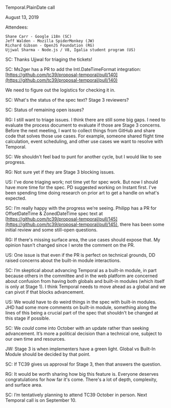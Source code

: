Temporal.PlainDate call

August 13, 2019

Attendees:

	Shane Carr - Google i18n (SC)
	Jeff Walden - Mozilla SpiderMonkey (JW)
	Richard Gibson - OpenJS Foundation (RG)
	Ujjwal Sharma - Node.js / V8, Igalia student program (US)

SC: Thanks Ujjwal for triaging the tickets!

SC: Ms2ger has a PR to add the Intl.DateTimeFormat integration: [https://github.com/tc39/proposal-temporal/pull/140](https://github.com/tc39/proposal-temporal/pull/140)

We need to figure out the logistics for checking it in.

SC: What's the status of the spec text?  Stage 3 reviewers?

SC: Status of remaining open issues?

RG: I still want to triage issues.  I think there are still some big gaps.  I need to evaluate the process document to evaluate if those are Stage 3 concerns.  Before the next meeting, I want to collect things from GitHub and share code that solves those use cases.  For example, someone shared flight time calculation, event scheduling, and other use cases we want to resolve with Temporal.

SC: We shouldn't feel bad to punt for another cycle, but I would like to see progress.

RG: Not sure yet if they are Stage 3 blocking issues.

US: I've done triaging work; not time yet for spec work.  But now I should have more time for the spec.  PD suggested working on Instant first.  I've been spending time doing research on prior art to get a handle on what's expected.

SC: I’m really happy with the progress we’re seeing. Philipp has a PR for OffsetDateTime & ZonedDateTime spec text at [https://github.com/tc39/proposal-temporal/pull/145](https://github.com/tc39/proposal-temporal/pull/145), there has been some initial review and some still-open questions.

RG: If there's missing surface area, the use cases should expose that.  My opinion hasn't changed since I wrote the comment on the PR.

US: One issue is that even if the PR is perfect on technical grounds, DD raised concerns about the built-in module interactions.

SC: I’m skeptical about advancing Temporal as a built-in module, in part because others in the committee and in the web platform are concerned about confusion from having both globals and built-in modules (which itself is only at Stage 1). I think Temporal needs to move ahead as a global and we can pivot if that blocks advancement.

US: We would have to do weird things in the spec with built-in modules.  JHD had some more comments on built-in module, something along the lines of this being a crucial part of the spec that shouldn't be changed at this stage if possible.

SC: We *could* come into October with an update rather than seeking advancement. It’s more a political decision than a technical one, subject to our own time and resources.

JW: Stage 3 is when implementers have a green light.  Global vs Built-In Module should be decided by that point.

SC: If TC39 gives us approval for Stage 3, then that answers the question.

RG: It would be worth sharing how big this feature is.  Everyone deserves congratulations for how far it's come.  There's a lot of depth, complexity, and surface area.

SC: I’m tentatively planning to attend TC39 October in person. Next Temporal call is on September 10.

